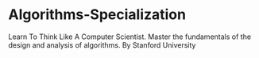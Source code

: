 # Algorithms-Specialization
Learn To Think Like A Computer Scientist. Master the fundamentals of the design and analysis of algorithms. By Stanford University
